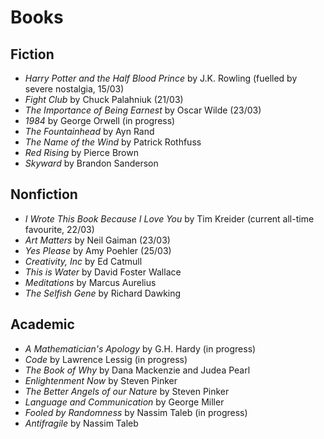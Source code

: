 # Books 

## Fiction
 * *Harry Potter and the Half Blood Prince* by J.K. Rowling (fuelled by severe nostalgia, 15/03)
 * *Fight Club* by Chuck Palahniuk (21/03)
 * *The Importance of Being Earnest* by Oscar Wilde (23/03)
 * *1984* by George Orwell (in progress)
 * *The Fountainhead* by Ayn Rand
 * *The Name of the Wind* by Patrick Rothfuss
 * *Red Rising* by Pierce Brown
 * *Skyward* by Brandon Sanderson

## Nonfiction
 * *I Wrote This Book Because I Love You* by Tim Kreider (current all-time favourite, 22/03)
 * *Art Matters* by Neil Gaiman (23/03)
 * *Yes Please* by Amy Poehler (25/03)
 * *Creativity, Inc* by Ed Catmull
 * *This is Water* by David Foster Wallace
 * *Meditations* by Marcus Aurelius
 * *The Selfish Gene* by Richard Dawking

## Academic 
  * *A Mathematician's Apology* by G.H. Hardy (in progress)
  * *Code* by Lawrence Lessig (in progress)
  * *The Book of Why* by Dana Mackenzie‎ and Judea Pearl
  * *Enlightenment Now* by Steven Pinker
  * *The Better Angels of our Nature* by Steven Pinker
  * *Language and Communication* by George Miller
  * *Fooled by Randomness* by Nassim Taleb (in progress)
  * *Antifragile* by Nassim Taleb
